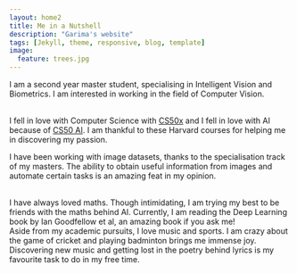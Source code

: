 ```yaml
---
layout: home2
title: Me in a Nutshell
description: "Garima's website"
tags: [Jekyll, theme, responsive, blog, template]
image:
  feature: trees.jpg
---
```


I am a second year master student, specialising in Intelligent Vision and Biometrics. I am interested in working in the field of Computer Vision.

<br />
I fell in love with Computer Science with <a href = "https://cs50.harvard.edu/x/2024/">CS50x</a> and I fell in love with AI because of <a href = "https://cs50.harvard.edu/ai/2020/">CS50 AI</a>. I am thankful to these Harvard courses for helping me in discovering my passion.

I have been working with image datasets, thanks to the specialisation track of my masters. The ability to obtain useful information from images and automate certain tasks is an amazing feat in my opinion.

<br />
I have always loved maths. Though intimidating, I am trying my best to be friends with the maths behind AI. Currently, I am reading the Deep Learning book by Ian Goodfellow et al, an amazing book if you ask me!

</br>
Aside from my academic pursuits, I love music and sports. I am crazy about the game of cricket and playing badminton brings me immense joy. Discovering new music and getting lost in the poetry behind lyrics is my favourite task to do in my free time. 


